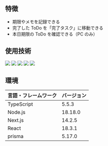 <div id="top"></div>

## 特徴

- 期限やメモを記録できる
- 完了した ToDo を「完了タスク」に移動できる
- 本日期限の ToDo を確認できる（PC のみ）

## 使用技術

<!-- シールド一覧 -->
<p style="display: inline">
  <!-- フロントエンド言語 -->
  <img src="https://img.shields.io/badge/-Typescript-007ACC.svg?logo=typescript&style=plastic">

  <!-- フロントエンドフレームワーク -->
  <img src="https://img.shields.io/badge/-Node.js-339933.svg?logo=node.js&style=plastic">
  <img src="https://img.shields.io/badge/-Next.js-000000.svg?logo=next.js&style=plastic">
  <img src="https://img.shields.io/badge/-React-61DAFB.svg?logo=react&style=plastic">

  <!-- ミドルウェア -->
  <img src="https://img.shields.io/badge/-Postgresql-336791.svg?logo=postgresql&style=plastic">
</p>

## 環境

| 言語・フレームワーク | バージョン |
| -------------------- | ---------- |
| TypeScript           | 5.5.3      |
| Node.js              | 18.18.0    |
| Next.js              | 14.2.5     |
| React                | 18.3.1     |
| prisma               | 5.17.0     |
